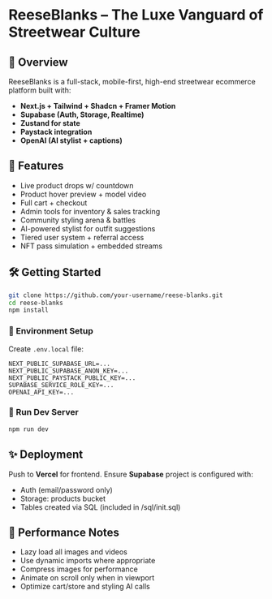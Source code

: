 # ReeseBlanks – The Luxe Vanguard of Streetwear Culture

## 🧭 Overview
ReeseBlanks is a full-stack, mobile-first, high-end streetwear ecommerce platform built with:

- **Next.js + Tailwind + Shadcn + Framer Motion**
- **Supabase (Auth, Storage, Realtime)**
- **Zustand for state**
- **Paystack integration**
- **OpenAI (AI stylist + captions)**

## 🚀 Features
- Live product drops w/ countdown
- Product hover preview + model video
- Full cart + checkout
- Admin tools for inventory & sales tracking
- Community styling arena & battles
- AI-powered stylist for outfit suggestions
- Tiered user system + referral access
- NFT pass simulation + embedded streams

## 🛠 Getting Started

```bash
git clone https://github.com/your-username/reese-blanks.git
cd reese-blanks
npm install
```

### 🔑 Environment Setup

Create `.env.local` file:

```
NEXT_PUBLIC_SUPABASE_URL=...
NEXT_PUBLIC_SUPABASE_ANON_KEY=...
NEXT_PUBLIC_PAYSTACK_PUBLIC_KEY=...
SUPABASE_SERVICE_ROLE_KEY=...
OPENAI_API_KEY=...
```

### 🧪 Run Dev Server

```bash
npm run dev
```

## ✨ Deployment
Push to **Vercel** for frontend.
Ensure **Supabase** project is configured with:
- Auth (email/password only)
- Storage: products bucket
- Tables created via SQL (included in /sql/init.sql)

## 🎯 Performance Notes

- Lazy load all images and videos
- Use dynamic imports where appropriate
- Compress images for performance
- Animate on scroll only when in viewport
- Optimize cart/store and styling AI calls